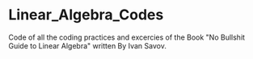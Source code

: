 # Linear_Algebra_Codes
Code of all the coding practices and excercies  of the Book "No Bullshit Guide to Linear Algebra"  written By Ivan Savov. 
